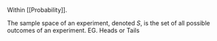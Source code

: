 Within [[Probability]].

The sample space of an experiment, denoted $S$, is the set of all possible outcomes of an experiment. EG. Heads or Tails

